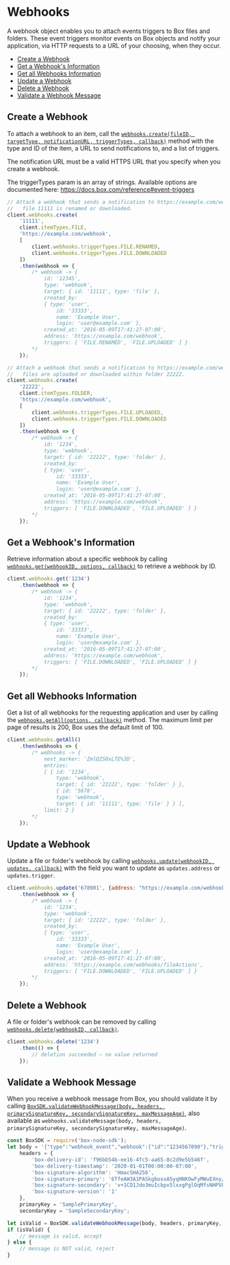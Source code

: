 Webhooks
========

A webhook object enables you to attach events triggers to Box files and folders. These
event triggers monitor events on Box objects and notify your application, via HTTP
requests to a URL of your choosing, when they occur.

<!-- START doctoc generated TOC please keep comment here to allow auto update -->
<!-- DON'T EDIT THIS SECTION, INSTEAD RE-RUN doctoc TO UPDATE -->


- [Create a Webhook](#create-a-webhook)
- [Get a Webhook's Information](#get-a-webhooks-information)
- [Get all Webhooks Information](#get-all-webhooks-information)
- [Update a Webhook](#update-a-webhook)
- [Delete a Webhook](#delete-a-webhook)
- [Validate a Webhook Message](#validate-a-webhook-message)

<!-- END doctoc generated TOC please keep comment here to allow auto update -->

Create a Webhook
----------------

To attach a webhook to an item, call the
[`webhooks.create(fileID, targetType, notificationURL, triggerTypes, callback)`](http://opensource.box.com/box-node-sdk/jsdoc/Webhooks.html#create)
method with the type and ID of the item, a URL to send notifications to, and a list
of triggers.

The notification URL must be a valid HTTPS URL that you specify when you create a
webhook.

The triggerTypes param is an array of strings. Available options are documented here:
<https://docs.box.com/reference#event-triggers>

<!-- sample post_webhooks -->
```js
// Attach a webhook that sends a notification to https://example.com/webhook when
//   file 11111 is renamed or downloaded.
client.webhooks.create(
	'11111',
	client.itemTypes.FILE,
	'https://example.com/webhook',
	[
		client.webhooks.triggerTypes.FILE.RENAMED,
		client.webhooks.triggerTypes.FILE.DOWNLOADED
	])
	.then(webhook => {
		/* webhook -> {
			id: '12345',
			type: 'webhook',
			target: { id: '11111', type: 'file' },
			created_by: 
			{ type: 'user',
				id: '33333',
				name: 'Example User',
				login: 'user@example.com' },
			created_at: '2016-05-09T17:41:27-07:00',
			address: 'https://example.com/webhook',
			triggers: [ 'FILE.RENAMED', 'FILE.UPLOADED' ] }
		*/
	});
```

<!-- sample post_webhooks for_folder -->
```js
// Attach a webhook that sends a notification to https://example.com/webhook when
//   files are uploaded or downloaded within folder 22222.
client.webhooks.create(
	'22222',
	client.itemTypes.FOLDER,
	'https://example.com/webhook',
	[
		client.webhooks.triggerTypes.FILE.UPLOADED,
		client.webhooks.triggerTypes.FILE.DOWNLOADED
	])
	.then(webhook => {
		/* webhook -> {
			id: '1234',
			type: 'webhook',
			target: { id: '22222', type: 'folder' },
			created_by: 
			{ type: 'user',
				id: '33333',
				name: 'Example User',
				login: 'user@example.com' },
			created_at: '2016-05-09T17:41:27-07:00',
			address: 'https://example.com/webhook',
			triggers: [ 'FILE.DOWNLOADED', 'FILE.UPLOADED' ] }
		*/
	});
```

Get a Webhook's Information
---------------------------

Retrieve information about a specific webhook by calling
[`webhooks.get(webhookID, options, callback)`](http://opensource.box.com/box-node-sdk/jsdoc/Webhooks.html#get)
to retrieve a webhook by ID.

<!-- sample get_webhooks_id -->
```js
client.webhooks.get('1234')
	.then(webhook => {
		/* webhook -> {
			id: '1234',
			type: 'webhook',
			target: { id: '22222', type: 'folder' },
			created_by: 
			{ type: 'user',
				id: '33333',
				name: 'Example User',
				login: 'user@example.com' },
			created_at: '2016-05-09T17:41:27-07:00',
			address: 'https://example.com/webhook',
			triggers: [ 'FILE.DOWNLOADED', 'FILE.UPLOADED' ] }
		*/
	});
```

Get all Webhooks Information
-----------------------------

Get a list of all webhooks for the requesting application and user by calling the
[`webhooks.getAll(options, callback)`](http://opensource.box.com/box-node-sdk/jsdoc/Webhooks.html#getAll)
method.  The maximum limit per page of results is 200, Box uses the default limit of 100.

<!-- sample get_webhooks -->
```js
client.webhooks.getAll()
	.then(webhooks => {
		/* webhooks -> {
			next_marker: 'ZmlQZS0xLTE%3D',
			entries: 
			[ { id: '1234',
				type: 'webhook',
				target: { id: '22222', type: 'folder' } },
				{ id: '5678',
				type: 'webhook',
				target: { id: '11111', type: 'file' } } ],
			limit: 2 }
		*/
	});
```

Update a Webhook
----------------

Update a file or folder's webhook by calling
[`webhooks.update(webhookID, updates, callback)`](http://opensource.box.com/box-node-sdk/jsdoc/Webhooks.html#update)
with the field you want to update as `updates.address` or `updates.trigger`.

<!-- sample put_webhooks_id -->
```js
client.webhooks.update('678901', {address: "https://example.com/webhooks/fileActions"})
	.then(webhook => {
		/* webhook -> {
			id: '1234',
			type: 'webhook',
			target: { id: '22222', type: 'folder' },
			created_by: 
			{ type: 'user',
				id: '33333',
				name: 'Example User',
				login: 'user@example.com' },
			created_at: '2016-05-09T17:41:27-07:00',
			address: 'https://example.com/webhooks/fileActions',
			triggers: [ 'FILE.DOWNLOADED', 'FILE.UPLOADED' ] }
		*/
	});
```

Delete a Webhook
----------------

A file or folder's webhook can be removed by calling
[`webhooks.delete(webhookID, callback)`](http://opensource.box.com/box-node-sdk/jsdoc/Webhooks.html#delete).

<!-- sample delete_webhooks_id -->
```js
client.webhooks.delete('1234')
	.then(() => {
		// deletion succeeded — no value returned
	});
```

Validate a Webhook Message
--------------------------

When you receive a webhook message from Box, you should validate it by calling
[`BoxSDK.validateWebhookMessage(body, headers, primarySignatureKey, secondarySignatureKey, maxMessageAge)`](http://opensource.box.com/box-node-sdk/jsdoc/Webhooks.html#.validateMessage),
also available as `webhooks.validateMessage(body, headers, primarySignatureKey, secondarySignatureKey, maxMessageAge)`.

```js
const BoxSDK = require('box-node-sdk');
let body = '{"type":"webhook_event","webhook":{"id":"1234567890"},"trigger":"FILE.UPLOADED","source":{"id":"1234567890","type":"file","name":"Test.txt"}}',
	headers = {
		'box-delivery-id': 'f96bb54b-ee16-4fc5-aa65-8c2d9e5b546f',
		'box-delivery-timestamp': '2020-01-01T00:00:00-07:00',
		'box-signature-algorithm': 'HmacSHA256',
		'box-signature-primary': '6TfeAW3A1PASkgboxxA5yqHNKOwFyMWuEXny/FPD5hI=',
		'box-signature-secondary': 'v+1CD1Jdo3muIcbpv5lxxgPglOqMfsNHPV899xWYydo=',
		'box-signature-version': '1'
	},
	primaryKey = 'SamplePrimaryKey',
	secondaryKey = 'SampleSecondaryKey';

let isValid = BoxSDK.validateWebhookMessage(body, headers, primaryKey, secondaryKey);
if (isValid) {
	// message is valid, accept
} else {
	// message is NOT valid, reject
}
```
